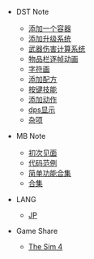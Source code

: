 - DST Note

  * [添加一个容器](/DST_Note/dst_note_1.md)
  * [添加升级系统](/DST_Note/dst_note_2.md)
  * [武器伤害计算系统](/DST_Note/dst_note_3.md)
  * [物品栏逐帧动画](/DST_Note/dst_note_4.md)
  * [字符画](/DST_Note/dst_note_5.md)
  * [添加配方](/DST_Note/dst_note_6.md)
  * [按键技能](/DST_Note/dst_note_7.md)
  * [添加动作](/DST_Note/dst_note_8.md)
  * [dps显示](/DST_Note/dst_note_9.md)
  * [杂项](/DST_Note/dst_note_misc.md)

- MB Note

  * [初次见面](/MB_Note/mb_1.md)
  * [代码范例](/MB_Note/mb_2.md)
  * [简单功能合集](/MB_Note/mb_3.md)
  * [合集](/MB_Note/mb_4.md)

- LANG
  
  * [JP](/LANG/jp.md)

- Game Share

  * [The Sim 4](/GameShare/thesim4.md)
